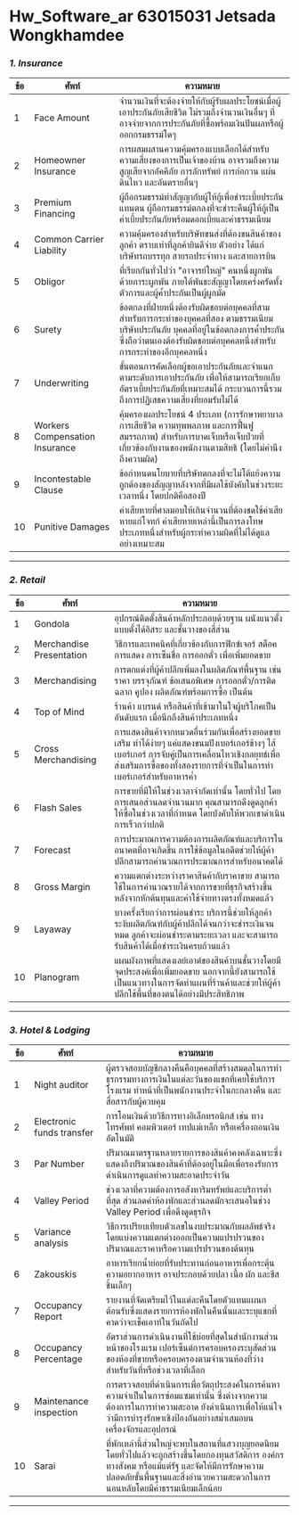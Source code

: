 # Hw_Software_ar 63015031 Jetsada Wongkhamdee

### *1. Insurance*

| ข้อ | ศัพท์ | ความหมาย | 
| ----------- | ----------- | ----------|
| 1 | Face Amount | จำนวนเงินที่จะต้องจ่ายให้กับผู้รับผลประโยชน์เมื่อผู้เอาประกันภัยเสียชีวิต ไม่รวมถึงจำนวนเงินอื่นๆ ที่อาจจ่ายจากการประกันภัยที่ซื้อพร้อมเงินปันผลหรือผู้ออกกรมธรรม์ใดๆ |
| 2 | Homeowner Insurance | การผสมผสานความคุ้มครองแบบเลือกได้สำหรับความเสี่ยงของการเป็นเจ้าของบ้าน อาจรวมถึงความสูญเสียจากอัคคีภัย การลักทรัพย์ การก่อกวน แผ่นดินไหว และอันตรายอื่นๆ |
| 3 | Premium Financing | ผู้ถือกรมธรรม์ทำสัญญากับผู้ให้กู้เพื่อชำระเบี้ยประกันแทนตน ผู้ถือกรมธรรม์ตกลงที่จะชำระคืนผู้ให้กู้เป็นค่าเบี้ยประกันภัยพร้อมดอกเบี้ยและค่าธรรมเนียม |
| 4 | Common Carrier Liability | ความคุ้มครองสำหรับบริษัทขนส่งที่ต้องขนสินค้าของลูกค้า ตราบเท่าที่ลูกค้ายินดีจ่าย ตัวอย่าง ได้แก่ บริษัทรถบรรทุก สายรถประจำทาง และสายการบิน |
| 5 | Obligor | ที่เรียกกันทั่วไปว่า "อาจารย์ใหญ่" คนหนึ่งผูกพันด้วยภาระผูกพัน ภายใต้พันธะสัญญาโดยเคร่งครัดทั้งตัวการและผู้ค้ำประกันเป็นผู้ผูกมัด |
| 6 | Surety | ข้อตกลงที่ฝ่ายหนึ่งต้องรับผิดชอบต่อบุคคลที่สามสำหรับการกระทำของบุคคลที่สอง ตามธรรมเนียมบริษัทประกันภัย บุคคลที่อยู่ในข้อตกลงการค้ำประกันซึ่งถือว่าตนเองต้องรับผิดชอบต่อบุคคลหนึ่งสำหรับการกระทำของอีกบุคคลหนึ่ง |
| 7 | Underwriting | ขั้นตอนการคัดเลือกผู้ขอเอาประกันภัยและจำแนกตามระดับการเอาประกันภัย เพื่อให้สามารถเรียกเก็บอัตราเบี้ยประกันภัยที่เหมาะสมได้ กระบวนการนี้รวมถึงการปฏิเสธความเสี่ยงที่ยอมรับไม่ได้ |
| 8 | Workers Compensation Insurance | คุ้มครองผลประโยชน์ 4 ประเภท (การรักษาพยาบาล การเสียชีวิต ความทุพพลภาพ และการฟื้นฟูสมรรถภาพ) สำหรับการบาดเจ็บหรือเจ็บป่วยที่เกี่ยวข้องกับงานของพนักงานตามสิทธิ (โดยไม่คำนึงถึงความผิด) |
| 9 | Incontestable Clause | ข้อกำหนดนโยบายที่บริษัทตกลงที่จะไม่โต้แย้งความถูกต้องของสัญญาหลังจากที่มีผลใช้บังคับในช่วงระยะเวลาหนึ่ง โดยปกติคือสองปี |
| 10 | Punitive Damages | ค่าเสียหายที่ศาลมอบให้เกินจำนวนที่ต้องชดใช้ค่าเสียหายแก่โจทก์ ค่าเสียหายเหล่านี้เป็นการลงโทษประเภทหนึ่งสำหรับผู้กระทำความผิดที่ไม่ได้ดูแลอย่างเหมาะสม |
---
### *2. Retail*

| ข้อ | ศัพท์ | ความหมาย | 
| ----------- | ----------- | ----------|
| 1 | Gondola | อุปกรณ์ติดตั้งสินค้าหลักประกอบด้วยฐาน ผนังแนวตั้งแบบตั้งได้อิสระ และชั้นวางของสี่ส่วน |
| 2 | Merchandise Presentation | วิธีการและเทคนิคที่เกี่ยวข้องกับการฟิกซ์เจอร์ สต็อค การแสดง การเซ็นชื่อ การออกตั๋ว เพื่อเพิ่มยอดขาย |
| 3 | Merchandising  | การตกแต่งที่ผู้ค้าปลีกเพิ่มลงในผลิตภัณฑ์พื้นฐาน เช่น ราคา บรรจุภัณฑ์ ข้อเสนอพิเศษ การออกตั๋ว/การติดฉลาก คูปอง ผลิตภัณฑ์พร้อมการซื้อ เป็นต้น |
| 4 | Top of Mind | ร้านค้า แบรนด์ หรือสินค้าที่เข้ามาในใจผู้บริโภคเป็นอันดับแรก เมื่อนึกถึงสินค้าประเภทหนึ่ง |
| 5 | Cross Merchandising | การแสดงสินค้าจากหมวดอื่นร่วมกันเพื่อสร้างยอดขายเสริม ทำได้ง่ายๆ แค่แสดงขนมปังเบอร์เกอร์ข้างๆ ไส้เบอร์เกอร์ การจับคู่เป็นการเคลื่อนไหวเชิงกลยุทธ์เพื่อส่งเสริมการซื้อของทั้งสองรายการที่จำเป็นในการทำเบอร์เกอร์สำหรับอาหารค่ำ |
| 6 | Flash Sales  | การขายที่มีให้ในช่วงเวลาจำกัดเท่านั้น โดยทั่วไป โดยการเสนอส่วนลดจำนวนมาก คุณสามารถดึงดูดลูกค้าให้ซื้อในช่วงเวลาที่กำหนด โดยบังคับให้พวกเขาดำเนินการเร็วกว่าปกติ |
| 7 | Forecast | การประมาณการความต้องการผลิตภัณฑ์และบริการในอนาคตที่อาจเกิดขึ้น การใช้ข้อมูลในอดีตช่วยให้ผู้ค้าปลีกสามารถคำนวณการประมาณการสำหรับอนาคตได้ |
| 8 | Gross Margin | ความแตกต่างระหว่างราคาสินค้ากับราคาขาย สามารถใช้ในการคำนวณรายได้จากการขายที่ธุรกิจสร้างขึ้นหลังจากหักต้นทุนและค่าใช้จ่ายทางตรงทั้งหมดแล้ว |
| 9 | Layaway | บางครั้งเรียกว่าการผ่อนชำระ บริการนี้ช่วยให้ลูกค้าระงับผลิตภัณฑ์กับผู้ค้าปลีกได้จนกว่าจะชำระเงินจนหมด ลูกค้าจะผ่อนชำระตามระยะเวลา และจะสามารถรับสินค้าได้เมื่อชำระเงินครบถ้วนแล้ว |
| 10 | Planogram | แผนผังภาพที่แสดงเลย์เอาต์ของสินค้าบนชั้นวางโดยมีจุดประสงค์เพื่อเพิ่มยอดขาย นอกจากนี้ยังสามารถใช้เป็นแนวทางในการจัดทำแผนที่ร้านค้าและช่วยให้ผู้ค้าปลีกใช้พื้นที่ของตนได้อย่างมีประสิทธิภาพ |
---
### *3. Hotel & Lodging*

| ข้อ | ศัพท์ | ความหมาย | 
| ----------- | ----------- | ----------|
| 1 | Night auditor | ผู้ตรวจสอบบัญชีกลางคืนคือบุคคลที่สร้างสมดุลในการทำธุรกรรมทางการเงินในแต่ละวันของแขกที่เคยใช้บริการโรงแรม ทำหน้าที่เป็นพนักงานประจำในกะกลางคืน และสื่อสารกับผู้ควบคุม |
| 2 | Electronic funds transfer | การโอนเงินด้วยวิธีการทางอิเล็กทรอนิกส์ เช่น ทางโทรศัพท์ คอมพิวเตอร์ เทปแม่เหล็ก หรือเครื่องถอนเงินอัตโนมัติ |
| 3 | Par Number | ปริมาณมาตรฐานหลายรายการของสินค้าคงคลังเฉพาะซึ่งแสดงถึงปริมาณของสินค้าที่ต้องอยู่ในมือเพื่อรองรับการดำเนินการดูแลทำความสะอาดประจำวัน |
| 4 | Valley Period | ช่วงเวลาที่ความต้องการอสังหาริมทรัพย์และบริการต่ำที่สุด ส่วนลดค่าห้องพักและส่วนลดมักจะเสนอในช่วง Valley Period เพื่อดึงดูดธุรกิจ |
| 5 | Variance analysis | วิธีการเปรียบเทียบตัวเลขในงบประมาณกับผลลัพธ์จริง โดยแบ่งความแตกต่างออกเป็นความแปรปรวนของปริมาณและราคาหรือความแปรปรวนของต้นทุน |
| 6 | Zakouskis | อาหารเรียกน้ำย่อยที่รับประทานก่อนอาหารเพื่อกระตุ้นความอยากอาหาร อาจประกอบด้วยปลา เนื้อ ผัก และชีสชิ้นเล็กๆ |
| 7 | Occupancy Report | รายงานที่จัดเตรียมไว้ในแต่ละคืนโดยตัวแทนแผนกต้อนรับซึ่งแสดงรายการห้องพักในคืนนั้นและระบุแขกที่คาดว่าจะเช็คเอาท์ในวันถัดไป |
| 8 | Occupancy Percentage | อัตราส่วนการดำเนินงานที่ใช้บ่อยที่สุดในสำนักงานส่วนหน้าของโรงแรม เปอร์เซ็นต์การครอบครองระบุสัดส่วนของห้องที่ขายหรือครอบครองตามจำนวนห้องที่ว่างสำหรับวันที่หรือช่วงเวลาที่เลือก |
| 9 | Maintenance inspection | การตรวจสอบที่ดำเนินการเพื่อวัตถุประสงค์ในการค้นหาความจำเป็นในการซ่อมแซมเท่านั้น ซึ่งต่างจากความต้องการในการทำความสะอาด ยังดำเนินการเพื่อให้แน่ใจว่ามีการบำรุงรักษาเชิงป้องกันอย่างสม่ำเสมอบนเครื่องจักรและอุปกรณ์ |
| 10 | Sarai | ที่พักเหล่านี้ส่วนใหญ่จะพบในสถานที่แสวงบุญยอดนิยม โดยทั่วไปแล้วจะถูกสร้างขึ้นโดยกองทุนสวัสดิการ องค์กรทางสังคม หรือแม้แต่รัฐ และจัดให้มีการรักษาความปลอดภัยขั้นพื้นฐานและสิ่งอำนวยความสะดวกในการนอนหลับโดยมีค่าธรรมเนียมเล็กน้อย |
---
